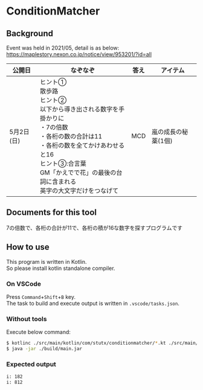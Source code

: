 # ConditionMatcher

## Background

Event was held in 2021/05, detail is as below:
https://maplestory.nexon.co.jp/notice/view/953201/?id=all

| 公開日 | なぞなぞ | 答え | アイテム |
| --- | --- | --- | --- |
| 5月2日(日) | ヒント① <br>  散歩路 <br> ヒント② <br> 以下から導き出される数字を手掛かりに <br>  ・7の倍数 <br>  ・各桁の数の合計は11 <br>  ・各桁の数を全てかけあわせると16 <br> ヒント③:合言葉 <br>  GM「かえでで花」の最後の台詞に含まれる <br>  英字の大文字だけをつなげて | MCD | 嵐の成長の秘薬(1個) |

## Documents for this tool

7の倍数で、各桁の合計が11で、各桁の積が16な数字を探すプログラムです

## How to use

This program is written in Kotlin.\
So please install kotlin standalone compiler.

### On VSCode

Press `Command`+`Shift`+`B` key.\
The task to build and execute output is written in `.vscode/tasks.json`.

### Without tools

Execute below command:
```bash
$ kotlinc ./src/main/kotlin/com/stutx/conditionmatcher/*.kt ./src/main/kotlin/com/stutx/conditionmatcher/conditions/*.kt -include-runtime -d ./build/main.jar
$ java -jar ./build/main.jar
```
### Expected output

```bash
i: 182
i: 812
```

